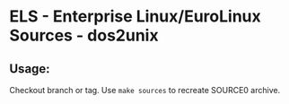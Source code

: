 # ELS - Enterprise Linux/EuroLinux Sources - dos2unix
 
## Usage:
  Checkout branch or tag. Use `make sources` to recreate  SOURCE0 archive.
